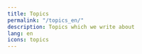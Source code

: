 ```yaml
---
title: Topics
permalink: "/topics_en/"
description: Topics which we write about
lang: en
icons: topics
---
```

